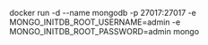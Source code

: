 docker run -d --name mongodb -p 27017:27017 -e MONGO_INITDB_ROOT_USERNAME=admin -e MONGO_INITDB_ROOT_PASSWORD=admin mongo
